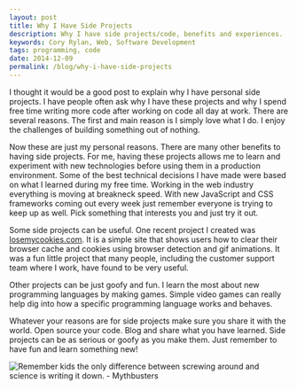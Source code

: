 ```yaml
---
layout: post
title: Why I Have Side Projects
description: Why I have side projects/code, benefits and experiences.
keywords: Cory Rylan, Web, Software Development
tags: programming, code
date: 2014-12-09
permalink: /blog/why-i-have-side-projects
---
```


I thought it would be a good post to explain why I have personal side projects. I have people often ask
why I have these projects and why I spend free time writing more code after working on code all day at work. There are several reasons.
The first and main reason is I simply love what I do. I enjoy the challenges of building something out of nothing.

Now these are just my personal reasons. There are many other benefits to having side projects. For me, having these projects
allows me to learn and experiment with new technologies before using them in a production environment. Some of the best technical
decisions I have made were based on what I learned during my free time. Working in the web industry everything is
moving at breakneck speed. With new JavaScript and CSS frameworks coming out every week just remember everyone is trying to keep up as well.
Pick something that interests you and just try it out.

Some side projects can be useful. One recent project I created was <a href="http://losemycookies.com" target="_blank">losemycookies.com</a>.
It is a simple site that shows users how to clear their browser cache and cookies using browser detection and gif animations.
It was a fun little project that many people, including the customer support team where I work, have found to be very useful.

Other projects can be just goofy and fun. I learn the most about new programming languages by making games. Simple video games can
really help dig into how a specific programming language works and behaves.

Whatever your reasons are for side projects make sure you share it with the world. Open source your code.
Blog and share what you have learned. Side projects can be as serious or goofy as you make them. Just remember to
have fun and learn something new!

<img src="/assets/images/posts/2014-12-09-why-i-have-side-projects/learning.gif" alt="Remember kids the only difference between screwing around and science is writing it down. - Mythbusters" bp-layout="full-width 6--max float-center" />
